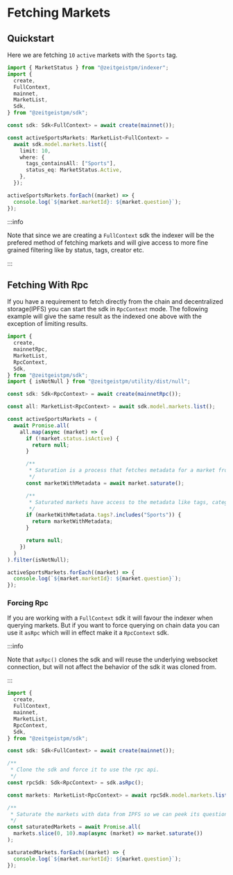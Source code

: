 # Fetching Markets

## Quickstart

Here we are fetching `10` `active` markets with the `Sports` tag.

```ts
import { MarketStatus } from "@zeitgeistpm/indexer";
import {
  create,
  FullContext,
  mainnet,
  MarketList,
  Sdk,
} from "@zeitgeistpm/sdk";

const sdk: Sdk<FullContext> = await create(mainnet());

const activeSportsMarkets: MarketList<FullContext> =
  await sdk.model.markets.list({
    limit: 10,
    where: {
      tags_containsAll: ["Sports"],
      status_eq: MarketStatus.Active,
    },
  });

activeSportsMarkets.forEach((market) => {
  console.log(`${market.marketId}: ${market.question}`);
});
```

:::info

Note that since we are creating a `FullContext` sdk the indexer will be the
prefered method of fetching markets and will give access to more fine grained
filtering like by status, tags, creator etc.

:::

## Fetching With Rpc

If you have a requirement to fetch directly from the chain and decentralized
storage(IPFS) you can start the sdk in `RpcContext` mode. The following example
will give the same result as the indexed one above with the exception of
limiting results.

```ts
import {
  create,
  mainnetRpc,
  MarketList,
  RpcContext,
  Sdk,
} from "@zeitgeistpm/sdk";
import { isNotNull } from "@zeitgeistpm/utility/dist/null";

const sdk: Sdk<RpcContext> = await create(mainnetRpc());

const all: MarketList<RpcContext> = await sdk.model.markets.list();

const activeSportsMarkets = (
  await Promise.all(
    all.map(async (market) => {
      if (!market.status.isActive) {
        return null;
      }

      /**
       * Saturation is a process that fetches metadata for a market from external storage(IPFS)
       */
      const marketWithMetadata = await market.saturate();

      /**
       * Saturated markets have access to the metadata like tags, categories, question, etc.
       */
      if (marketWithMetadata.tags?.includes("Sports")) {
        return marketWithMetadata;
      }

      return null;
    })
  )
).filter(isNotNull);

activeSportsMarkets.forEach((market) => {
  console.log(`${market.marketId}: ${market.question}`);
});
```

### Forcing Rpc

If you are working with a `FullContext` sdk it will favour the indexer when
querying markets. But if you want to force querying on chain data you can use it
`asRpc` which will in effect make it a `RpcContext` sdk.

:::info

Note that `asRpc()` clones the sdk and will reuse the underlying websocket
connection, but will not affect the behavior of the sdk it was cloned from.

:::

```ts
import {
  create,
  FullContext,
  mainnet,
  MarketList,
  RpcContext,
  Sdk,
} from "@zeitgeistpm/sdk";

const sdk: Sdk<FullContext> = await create(mainnet());

/**
 * Clone the sdk and force it to use the rpc api.
 */
const rpcSdk: Sdk<RpcContext> = sdk.asRpc();

const markets: MarketList<RpcContext> = await rpcSdk.model.markets.list();

/**
 * Saturate the markets with data from IPFS so we can peek its question
 */
const saturatedMarkets = await Promise.all(
  markets.slice(0, 10).map(async (market) => market.saturate())
);

saturatedMarkets.forEach((market) => {
  console.log(`${market.marketId}: ${market.question}`);
});
```
